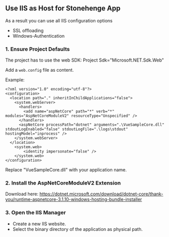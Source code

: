
## Use IIS as Host for Stonehenge App

As a result you can use all IIS configuration options

* SSL offloading
* Windows-Authentication


### 1. Ensure Project Defaults

The project has to use the web SDK: Project Sdk="Microsoft.NET.Sdk.Web"

Add a `web.config` file as content.

Example:

    <?xml version="1.0" encoding="utf-8"?>
    <configuration>
      <location path="." inheritInChildApplications="false">
        <system.webServer>
          <handlers>
            <add name="aspNetCore" path="*" verb="*" modules="AspNetCoreModuleV2" resourceType="Unspecified" />
          </handlers>
          <aspNetCore processPath="dotnet" arguments=".\VueSampleCore.dll" stdoutLogEnabled="false" stdoutLogFile=".\logs\stdout" hostingModel="inprocess" />
        </system.webServer>
      </location>
        <system.web>
            <identity impersonate="false" />
        </system.web>
    </configuration>

Replace "VueSampleCore.dll" with your application name.


### 2. Install the AspNetCoreModuleV2 Extension

Download here: https://dotnet.microsoft.com/download/dotnet-core/thank-you/runtime-aspnetcore-3.1.10-windows-hosting-bundle-installer


### 3. Open the IIS Manager

* Create a new IIS website.
* Select the binary directory of the application as physical path.

